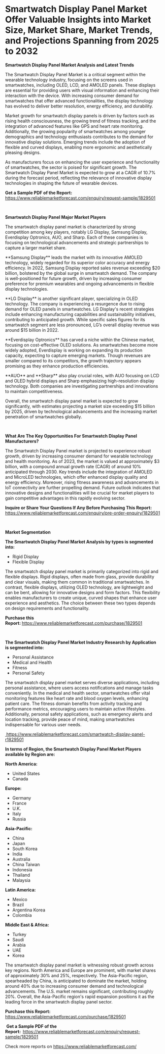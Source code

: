 <p><h1>Smartwatch Display Panel Market Offer Valuable Insights into Market Size, Market Share, Market Trends, and Projections Spanning from 2025 to 2032</h1></p><p><strong>Smartwatch Display Panel Market Analysis and Latest Trends</strong></p>
<p><p>The Smartwatch Display Panel Market is a critical segment within the wearable technology industry, focusing on the screens used in smartwatches, including OLED, LCD, and AMOLED panels. These displays are essential for providing users with visual information and enhancing their interaction with the device. With increasing consumer demand for smartwatches that offer advanced functionalities, the display technology has evolved to deliver better resolution, energy efficiency, and durability.</p><p>Market growth for smartwatch display panels is driven by factors such as rising health consciousness, the growing trend of fitness tracking, and the integration of advanced features like GPS and heart rate monitoring. Additionally, the growing popularity of smartwatches among younger demographics and technology enthusiasts contributes to the demand for innovative display solutions. Emerging trends include the adoption of flexible and curved displays, enabling more ergonomic and aesthetically pleasing designs. </p><p>As manufacturers focus on enhancing the user experience and functionality of smartwatches, the sector is poised for significant growth. The Smartwatch Display Panel Market is expected to grow at a CAGR of 10.7% during the forecast period, reflecting the relevance of innovative display technologies in shaping the future of wearable devices.</p></p>
<p><strong>Get a Sample PDF of the Report:&nbsp;</strong> <a href="https://www.reliablemarketforecast.com/enquiry/request-sample/1829501?utm_campaign=2296&utm_medium=2&utm_source=Github&utm_content=ia&utm_term=10022025&utm_id=smartwatch-display-panel">https://www.reliablemarketforecast.com/enquiry/request-sample/1829501</a></p>
<p>&nbsp;</p>
<p><strong>Smartwatch Display Panel Major Market Players</strong></p>
<p><p>The smartwatch display panel market is characterized by strong competition among key players, notably LG Display, Samsung Display, Everdisplay Optronics, AUO, and Sharp. Each of these companies is focusing on technological advancements and strategic partnerships to capture a larger market share.</p><p>**Samsung Display** leads the market with its innovative AMOLED technology, widely regarded for its superior color accuracy and energy efficiency. In 2022, Samsung Display reported sales revenue exceeding $20 billion, bolstered by the global surge in smartwatch demand. The company is well-positioned for future growth, driven by increasing consumer preference for premium wearables and ongoing advancements in flexible display technologies.</p><p>**LG Display** is another significant player, specializing in OLED technology. The company is experiencing a resurgence due to rising demand for OLED panels in smartwatches. LG Display's recent strategies include enhancing manufacturing capabilities and sustainability initiatives, contributing to anticipated growth. While specific sales figures for its smartwatch segment are less pronounced, LG’s overall display revenue was around $15 billion in 2022.</p><p>**Everdisplay Optronics** has carved a niche within the Chinese market, focusing on cost-effective OLED solutions. As smartwatches become more widely adopted, Everdisplay is working on expanding its production capacity, expecting to capture emerging markets. Though revenues are smaller compared to its competitors, the growth trajectory appears promising as they enhance production efficiencies. </p><p>**AUO** and **Sharp** also play crucial roles, with AUO focusing on LCD and OLED hybrid displays and Sharp emphasizing high-resolution display technology. Both companies are investigating partnerships and innovations to maintain competitiveness.</p><p>Overall, the smartwatch display panel market is expected to grow significantly, with estimates projecting a market size exceeding $15 billion by 2025, driven by technological advancements and the increasing market penetration of smartwatches globally.</p></p>
<p>&nbsp;</p>
<p><strong>What Are The Key Opportunities For Smartwatch Display Panel Manufacturers?</strong></p>
<p><p>The Smartwatch Display Panel market is projected to experience robust growth, driven by increasing consumer demand for wearable technology and health monitoring. As of 2023, the market is valued at approximately $3 billion, with a compound annual growth rate (CAGR) of around 10% anticipated through 2030. Key trends include the integration of AMOLED and MicroLED technologies, which offer enhanced display quality and energy efficiency. Moreover, rising fitness awareness and advancements in IoT connectivity are further propelling demand. Future outlook indicates that innovative designs and functionalities will be crucial for market players to gain competitive advantages in this rapidly evolving sector.</p></p>
<p><strong>Inquire or Share Your Questions If Any Before Purchasing This Report:</strong> <a href="https://www.reliablemarketforecast.com/enquiry/pre-order-enquiry/1829501?utm_campaign=2296&utm_medium=2&utm_source=Github&utm_content=ia&utm_term=10022025&utm_id=smartwatch-display-panel">https://www.reliablemarketforecast.com/enquiry/pre-order-enquiry/1829501</a></p>
<p>&nbsp;</p>
<p><strong>Market Segmentation</strong></p>
<p><strong>The Smartwatch Display Panel Market Analysis by types is segmented into:</strong></p>
<p><ul><li>Rigid Display</li><li>Flexible Display</li></ul></p>
<p><p>The smartwatch display panel market is primarily categorized into rigid and flexible displays. Rigid displays, often made from glass, provide durability and clear visuals, making them common in traditional smartwatches. In contrast, flexible displays, utilizing OLED technology, are lightweight and can be bent, allowing for innovative designs and form factors. This flexibility enables manufacturers to create unique, curved shapes that enhance user experience and aesthetics. The choice between these two types depends on design requirements and functionality.</p></p>
<p><strong>Purchase this Report:&nbsp;</strong><a href="https://www.reliablemarketforecast.com/purchase/1829501?utm_campaign=2296&utm_medium=2&utm_source=Github&utm_content=ia&utm_term=10022025&utm_id=smartwatch-display-panel">https://www.reliablemarketforecast.com/purchase/1829501</a></p>
<p>&nbsp;</p>
<p><strong>The Smartwatch Display Panel Market Industry Research by Application is segmented into:</strong></p>
<p><ul><li>Personal Assistance</li><li>Medical and Health</li><li>Fitness</li><li>Personal Safety</li></ul></p>
<p><p>The smartwatch display panel market serves diverse applications, including personal assistance, where users access notifications and manage tasks conveniently. In the medical and health sector, smartwatches offer vital monitoring features like heart rate and blood oxygen levels, enhancing patient care. The fitness domain benefits from activity tracking and performance metrics, encouraging users to maintain active lifestyles. Additionally, personal safety applications, such as emergency alerts and location tracking, provide peace of mind, making smartwatches indispensable for various user needs.</p></p>
<p><a href="https://www.reliablemarketforecast.com/smartwatch-display-panel-r1829501?utm_campaign=2296&utm_medium=2&utm_source=Github&utm_content=ia&utm_term=10022025&utm_id=smartwatch-display-panel">&nbsp;https://www.reliablemarketforecast.com/smartwatch-display-panel-r1829501</a></p>
<p><strong>In terms of Region, the Smartwatch Display Panel Market Players available by Region are:</strong></p>
<p>
    <p> <strong> North America: </strong>
        <ul>
            <li>United States</li>
            <li>Canada</li>
        </ul>
        </p> 
    <p> <strong> Europe: </strong>
        <ul>
            <li>Germany</li>
            <li>France</li>
            <li>U.K.</li>
            <li>Italy</li>
            <li>Russia</li>
        </ul>
        </p> 
    <p> <strong> Asia-Pacific: </strong>
        <ul>
            <li>China</li>
            <li>Japan</li>
            <li>South Korea</li>
            <li>India</li>
            <li>Australia</li>
            <li>China Taiwan</li>
            <li>Indonesia</li>
            <li>Thailand</li>
            <li>Malaysia</li>
        </ul>
        </p> 
    <p> <strong> Latin America: </strong>
        <ul>
            <li>Mexico</li>
            <li>Brazil</li>
            <li>Argentina Korea</li>
            <li>Colombia</li>
        </ul>
        </p> 
    <p> <strong> Middle East & Africa: </strong>
        <ul>
            <li>Turkey</li>
            <li>Saudi</li>
            <li>Arabia</li>
            <li>UAE</li>
            <li>Korea</li>
        </ul>
    </p>
    </p>
<p><p>The smartwatch display panel market is witnessing robust growth across key regions. North America and Europe are prominent, with market shares of approximately 30% and 25%, respectively. The Asia-Pacific region, spearheaded by China, is anticipated to dominate the market, holding around 40% due to increasing consumer demand and technological advancements. The U.S. market remains significant, contributing roughly 20%. Overall, the Asia-Pacific region's rapid expansion positions it as the leading force in the smartwatch display panel sector.</p></p>
<p><strong>Purchase this Report: </strong><a href="https://www.reliablemarketforecast.com/purchase/1829501?utm_campaign=2296&utm_medium=2&utm_source=Github&utm_content=ia&utm_term=10022025&utm_id=smartwatch-display-panel">https://www.reliablemarketforecast.com/purchase/1829501</a></p>
<p>&nbsp;<strong>Get a Sample PDF of the Report:&nbsp;&nbsp;</strong><a href="https://www.reliablemarketforecast.com/enquiry/request-sample/1829501?utm_campaign=2296&utm_medium=2&utm_source=Github&utm_content=ia&utm_term=10022025&utm_id=smartwatch-display-panel">https://www.reliablemarketforecast.com/enquiry/request-sample/1829501</a></p>
<p><strong></strong></p>
<p>Check more reports on <a href="https://www.reliablemarketforecast.com/?utm_campaign=2296&utm_medium=2&utm_source=Github&utm_content=ia&utm_term=10022025&utm_id=smartwatch-display-panel">https://www.reliablemarketforecast.com/</a></p>